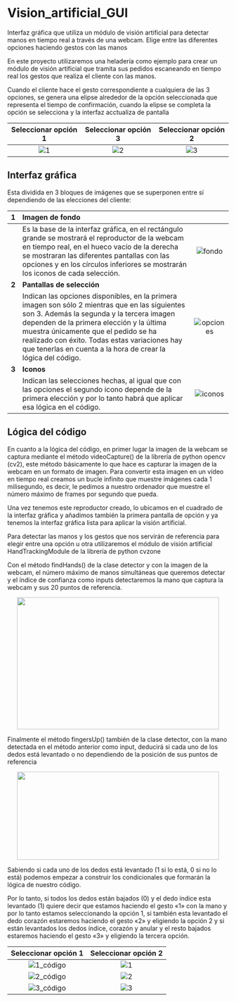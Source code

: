 # Vision_artificial_GUI

Interfaz gráfica que utiliza un módulo de visión artificial para detectar manos en tiempo real a través de una webcam. Elige entre las diferentes opciones haciendo gestos con las manos

En este proyecto utilizaremos una heladería como ejemplo para crear un módulo de visión artificial que tramita sus pedidos escaneando en tiempo real los gestos que realiza el cliente con las manos. 

Cuando el cliente hace el gesto correspondiente a cualquiera de las 3 opciones, se genera una elipse alrededor de la opción seleccionada que representa el tiempo de confirmación, cuando la elipse se completa la opción se selecciona y la interfaz acctualiza de pantalla


|Seleccionar opción 1|Seleccionar opción 3|Seleccionar opción 2|
|:-:|:-:|:-:|
|![1](https://user-images.githubusercontent.com/110389988/208942986-de25bd39-d359-4a23-9de7-ec9817d74ae0.jpg)|![2](https://user-images.githubusercontent.com/110389988/208947377-623e692f-b42a-4707-90db-5b5ccb952883.jpg)|![3](https://user-images.githubusercontent.com/110389988/208947492-e1441fab-5615-4efe-9c72-8ca6b2a93c81.jpg)|

## Interfaz gráfica

Esta dividida en 3 bloques de imágenes que se superponen entre sí dependiendo de las elecciones del cliente:

|**1**| **Imagen de fondo** ||
|-|:-|:-:|
||Es la base de la interfaz gráfica, en el rectángulo grande se mostrará el reproductor de la webcam en tiempo real, en el hueco vacío de la derecha se mostraran las diferentes pantallas con las opciones y en los círculos inferiores se mostrarán los iconos de cada selección.|![fondo](https://user-images.githubusercontent.com/110389988/208949976-cd94fb0b-7165-44db-91c3-d0e642a3e7e4.png)|
|**2**| **Pantallas de selección** ||
|| Indican las opciones disponibles, en la primera imagen son sólo 2 mientras que en las siguientes son 3. Además la segunda y la tercera imagen dependen de la primera elección y la última muestra únicamente que el pedido se ha realizado con éxito. Todas estas variaciones hay que tenerlas en cuenta a la hora de crear la lógica del código.|![opciones](https://user-images.githubusercontent.com/110389988/208950867-2b4c5fb4-037f-4a77-8fae-23c8e4fcef6e.png)|
|**3**|**Iconos**| |
||Indican las selecciones hechas, al igual que con las opciones el segundo icono depende de la primera elección y por lo tanto habrá que aplicar esa lógica en el código.|![iconos](https://user-images.githubusercontent.com/110389988/208953482-d472cde4-f8c4-4f6e-a112-093322794e84.png)|


## Lógica del código

En cuanto a la lógica del código, en primer lugar la imagen de la webcam se captura mediante el método videoCapture() de la librería de python opencv (cv2), este método básicamente lo que hace es capturar la imagen de la webcam en un formato de imagen. Para convertir esta imagen en un vídeo en tiempo real creamos un bucle infinito que muestre imágenes cada 1 milisegundo, es decir, le pedimos a nuestro ordenador que muestre el número máximo de frames por segundo que pueda. 

Una vez tenemos este reproductor creado, lo ubicamos en el cuadrado de la interfaz gráfica y añadimos también la primera pantalla de opción y ya tenemos la interfaz gráfica lista para aplicar la visión artificial.

Para detectar las manos y los gestos que nos servirán de referencia para elegir entre una opción u otra utilizaremos el módulo de visión artificial HandTrackingModule de la librería de python cvzone

Con el método findHands() de la clase detector y con la imagen de la webcam, el número máximo de manos simultáneas que queremos detectar y el índice de confianza como inputs detectaremos la mano que captura la webcam y sus 20 puntos de referencia. 

<p align="center">
  <img width="460" height="300" src="https://alejandromora.es/wp-content/uploads/2022/12/Mano.jpg/460/300">
</p>

Finalmente el método fingersUp() también de la clase detector, con la mano detectada en el método anterior como input, deducirá si cada uno de los dedos está levantado o no dependiendo de la posición de sus puntos de referencia

<p align="center">
  <img width="460" height="200" src="https://alejandromora.es/wp-content/uploads/2022/12/puntos-de-referencia.png/460/300">
</p>

Sabiendo si cada uno de los dedos está levantado (1 si lo está, 0 si no lo está) podemos empezar a construir los condicionales que formarán la lógica de nuestro código.

Por lo tanto, si todos los dedos están bajados (0) y el dedo índice esta levantado (1) quiere decir que estamos haciendo el gesto «1» con la mano y por lo tanto estamos seleccionando la opción 1, si también esta levantado el dedo corazón estaremos haciendo el gesto «2» y eligiendo la opción 2 y si están levantados los dedos índice, corazón y anular y el resto bajados estaremos haciendo el gesto «3» y eligiendo la tercera opción.

|Seleccionar opción 1|Seleccionar opción 2|
|:-:|:-:|
|![1_código](https://user-images.githubusercontent.com/110389988/208964586-d383a04a-6f5c-4f1b-9f49-749152e44859.png)|![1](https://user-images.githubusercontent.com/110389988/208964725-53fba22e-d5ef-4701-8b83-3e84709bf887.png)|
|![2_código](https://user-images.githubusercontent.com/110389988/208964788-1440b73e-66de-403c-b8e8-f2cdedbba740.png)|![2](https://user-images.githubusercontent.com/110389988/208964733-5d81d536-6a6b-4b98-98c8-2ff31ee06fe2.png)|
|![3_código](https://user-images.githubusercontent.com/110389988/208964801-3cd93492-7a53-4d92-a27a-10d3368c7dca.png)|![3](https://user-images.githubusercontent.com/110389988/208964749-bf481ffa-68fd-4998-82bc-60570ad835e1.png)|


